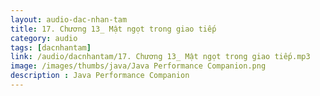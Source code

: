 ```yaml
---
layout: audio-dac-nhan-tam
title: 17. Chương 13_ Mật ngọt trong giao tiếp 
category: audio
tags: [dacnhantam]
link: /audio/dacnhantam/17. Chương 13_ Mật ngọt trong giao tiếp.mp3 
image: /images/thumbs/java/Java Performance Companion.png
description : Java Performance Companion 
---
```












